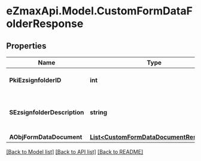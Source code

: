 
# eZmaxApi.Model.CustomFormDataFolderResponse

## Properties

Name | Type | Description | Notes
------------ | ------------- | ------------- | -------------
**PkiEzsignfolderID** | **int** | The unique ID of the Ezsignfolder | 
**SEzsignfolderDescription** | **string** | The description of the Ezsign Folder | 
**AObjFormDataDocument** | [**List&lt;CustomFormDataDocumentResponse&gt;**](CustomFormDataDocumentResponse.md) |  | 

[[Back to Model list]](../README.md#documentation-for-models)
[[Back to API list]](../README.md#documentation-for-api-endpoints)
[[Back to README]](../README.md)

